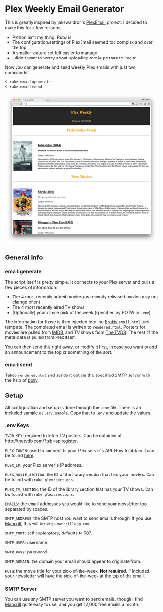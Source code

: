 # Plex Weekly Email Generator

This is greatly inspired by jakewaldron's [PlexEmail](https://github.com/jakewaldron/PlexEmail) project. I decided to make this for a few reasons:

  * Python isn't my thing, Ruby is
  * The configuration/settings of PlexEmail seemed too complex and over the top
  * A smaller feature set felt easier to manage
  * I didn't want to worry about uploading movie posters to imgur

Now you can generate and send weekly Plex emails with just two commands!

    $ rake email:generate
    $ rake email:send

![](./screenshot.png)

## General Info

### email:generate

The script itself is pretty simple.  It connects to your Plex server and pulls a few pieces of information:

  * The 4 most recently added movies (as recently released movies may not change often)
  * The 4 most recently aired TV shows
  * (Optionally) your movie pick of the week (specified by POTW in `.env`)

The information for those is then injected into the [Erubis](http://www.kuwata-lab.com/erubis/) `email.html.erb` template.  The completed email is written to `rendered.html`.  Posters for movies are pulled from [IMDB](http://www.imdb.com/), and TV shows from [The TVDB](http://thetvdb.com/).  The rest of the meta-data is pulled from Plex itself.

You can then send this right away, or modify it first, in case you want to add an announcement to the top or something of the sort.

### email:send

Takes `rendered.html` and sends it out via the specified SMTP server with the help of [pony](https://github.com/benprew/pony).

## Setup

All configuration and setup is done through the `.env` file.  There is an included sample at `.env.sample`. Copy that to `.env` and update the values.

### .env Keys

`TVDB_KEY`: required to fetch TV posters.  Can be obtained at <http://thetvdb.com/?tab=apiregister>.

`PLEX_TOKEN`: used to connect to your Plex server's API.  How to obtain it can be found [here](https://support.plex.tv/hc/en-us/articles/204059436-Finding-your-account-token-X-Plex-Token).

`PLEX_IP`: your Plex server's IP address.

`PLEX_MOVIE_SECTION`: the ID of the library section that has your movies. Can be found with `rake plex:sections`.

`PLEX_TV_SECTION`: the ID of the library section that has your TV shows. Can be found with `rake plex:sections`.

`EMAILS`: the email addresses you would like to send your newsletter too, separated by spaces.

`SMTP_ADDRESS`: the SMTP host you want to send emails through.  If you use [Mandrill](https://mandrill.com/), this will be `smtp.mandrillapp.com`.

`SMTP_PORT`: self explanatory, defaults to 587.

`SMTP_USER`: username.

`SMTP_PASS`: password.

`SMTP_DOMAIN`: the domain your email should appear to originate from.

`POTW`: the movie title for your pick-of-the-week.  **Not required**.  If included, your newsletter will have the pick-of-the-week at the top of the email.

### SMTP Server

You can use any SMTP server you want to send emails, though I find [Mandrill](https://mandrill.com/) quite easy to use, and you get 12,000 free emails a month.
